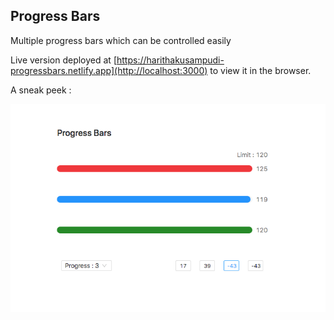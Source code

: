 
## Progress Bars

Multiple progress bars which can be controlled easily

Live version deployed at [https://harithakusampudi-progressbars.netlify.app](http://localhost:3000) to view it in the browser.

A sneak peek :

![image](https://github.com/harithakusampudi/progress_bars/blob/dev/src/screenshots/progress-bars-screenshot.jpg)
